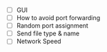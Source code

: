 - [ ] GUI
- [ ] How to avoid port forwarding
- [ ] Random port assignment
- [ ] Send file type & name
- [ ] Network Speed